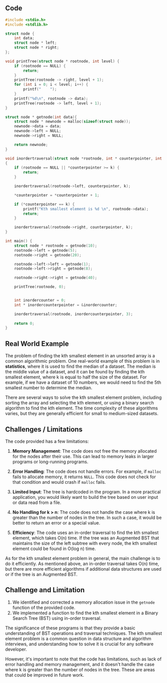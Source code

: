 ## Code

```c
#include <stdio.h>
#include <stdlib.h>

struct node {
    int data;
    struct node * left;
    struct node * right;
};

void printTree(struct node * rootnode, int level) {
    if (rootnode == NULL) {
        return;
    }
    printTree(rootnode -> right, level + 1);
    for (int i = 0; i < level; i++) {
        printf("    ");
    }
    printf("%d\n", rootnode -> data);
    printTree(rootnode -> left, level + 1);
}

struct node * getnode(int data){
    struct node * newnode = malloc(sizeof(struct node));
    newnode->data = data;
    newnode->left = NULL;
    newnode->right = NULL;

    return newnode;
}

void inordertraversal(struct node *rootnode, int * counterpointer, int k)
{
    if (rootnode == NULL || *counterpointer >= k) {
        return;
    }

    inordertraversal(rootnode->left, counterpointer, k);

    *counterpointer = *counterpointer + 1;

    if (*counterpointer == k) {
        printf("Kth smallest element is %d \n", rootnode->data);
        return;
    }

    inordertraversal(rootnode->right, counterpointer, k);
}

int main() {
    struct node * rootnode = getnode(10);   
    rootnode->left = getnode(5);
    rootnode->right = getnode(20);

    rootnode->left->left = getnode(1);
    rootnode->left->right = getnode(8);

    rootnode->right->right = getnode(40);

    printTree(rootnode, 0);


    int inordercounter = 0;
    int * inordercounterpointer = &inordercounter;

    inordertraversal(rootnode, inordercounterpointer, 3);
    
    return 0;
}
```

## Real World Example
The problem of finding the kth smallest element in an unsorted array is a common algorithmic problem. One real-world example of this problem is in **statistics**, where it is used to find the median of a dataset. The median is the middle value of a dataset, and it can be found by finding the kth smallest element, where k is equal to half the size of the dataset. For example, if we have a dataset of 10 numbers, we would need to find the 5th smallest number to determine the median.

There are several ways to solve the kth smallest element problem, including sorting the array and selecting the kth element, or using a binary search algorithm to find the kth element. The time complexity of these algorithms varies, but they are generally efficient for small to medium-sized datasets.

## Challenges / Limitations

The code provided has a few limitations:

1. **Memory Management**: The code does not free the memory allocated for the nodes after their use. This can lead to memory leaks in larger programs or long-running programs.

2. **Error Handling**: The code does not handle errors. For example, if `malloc` fails to allocate memory, it returns `NULL`. This code does not check for that condition and would crash if `malloc` fails.

3. **Limited Input**: The tree is hardcoded in the program. In a more practical application, you would likely want to build the tree based on user input or data read from a file.

4. **No Handling for k > n**: The code does not handle the case where k is greater than the number of nodes in the tree. In such a case, it would be better to return an error or a special value.

5. **Efficiency**: The code uses an in-order traversal to find the kth smallest element, which takes O(n) time. If the tree was an Augmented BST that maintains the size of the left subtree with every node, the kth smallest element could be found in O(log n) time.

As for the kth smallest element problem in general, the main challenge is to do it efficiently. As mentioned above, an in-order traversal takes O(n) time, but there are more efficient algorithms if additional data structures are used or if the tree is an Augmented BST.

## Challenge and Limitation

1. We identified and corrected a memory allocation issue in the `getnode` function of the provided code.
2. We implemented a function to find the kth smallest element in a Binary Search Tree (BST) using in-order traversal.

The significance of these programs is that they provide a basic understanding of BST operations and traversal techniques. The kth smallest element problem is a common question in data structure and algorithm interviews, and understanding how to solve it is crucial for any software developer. 

However, it's important to note that the code has limitations, such as lack of error handling and memory management, and it doesn't handle the case where k is greater than the number of nodes in the tree. These are areas that could be improved in future work.